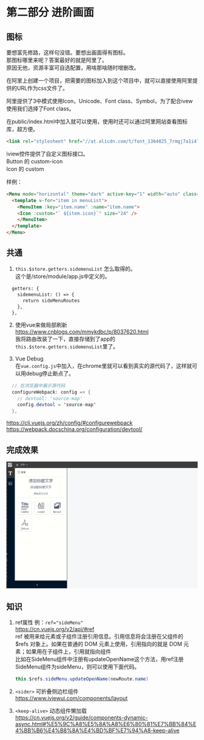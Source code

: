 # 第二部分 进阶画面
## 图标
要想富先修路，这样句没错。要想出画面得有图标。   
那图标哪里来呢？答案最好的就是阿里了。   
原因无他，资源丰富可自选配置，用啥那啥随时增删改。   

在阿里上创建一个项目，把需要的图标加入到这个项目中，就可以直接使用阿里提供的URL作为css文件了。    

阿里提供了3中模式使用Icon，Unicode、Font class、Symbol，为了配合ivew使用我们选择了Font class。   

在public/index.html中加入就可以使用，使用时还可以通过阿里网站查看图标库，超方便。   
```html
<link rel="stylesheet" href="//at.alicdn.com/t/font_1364825_7rmgj7a1i4l.css">
```

iview控件提供了自定义图标接口。   
Button 的 custom-icon   
Icon 的 custom   

样例：
```html
<Menu mode="horizontal" theme="dark" active-key="1" width="auto" class="css_menu_left">
  <template v-for="item in menuList">
    <MenuItem :key="item.name" :name="item.name">
    <Icon :custom="` ${item.icon}`" size="24" />
    </MenuItem>
  </template>
</Menu>
```

## 共通
1. `this.$store.getters.sidemenuList` 怎么取得的。   
   这个是/store/module/app.js中定义的。   
```
  getters: {
    sidemenuList: () => {
      return sideMenuRoutes
    },
  },
```

2. 使用vue来做局部刷新   
  https://www.cnblogs.com/mmykdbc/p/8037620.html   
  我将路由改装了一下，直接存储到了app的`this.$store.getters.sidemenuList`里了。   

3. Vue Debug   
在`vue.config.js`中加入，在chrome里就可以看到真实的源代码了，这样就可以用debug停止断点了。
```java
  // 在浏览器中展示源代码
  configureWebpack: config => {
    // devtool: 'source-map'
    config.devtool = 'source-map'
  },
```
https://cli.vuejs.org/zh/config/#configurewebpack   
https://webpack.docschina.org/configuration/devtool/   

## 完成效果   
![侧边栏显示](snapshot/scetion2_snapshot.gif "侧边栏")


## 知识
1. ref属性  例：`ref="sideMenu"`    
   https://cn.vuejs.org/v2/api/#ref   
   ref 被用来给元素或子组件注册引用信息。引用信息将会注册在父组件的 $refs 对象上。如果在普通的 DOM 元素上使用，引用指向的就是 DOM 元素；如果用在子组件上，引用就指向组件   
   比如在SideMenu组件中注册有updateOpenName这个方法，用ref注册SideMenu组件为sideMenu，则可以使用下面代码。   
   ```java
   this.$refs.sideMenu.updateOpenName(newRoute.name)
   ```

2. `<sider>` 可折叠侧边栏组件   
   https://www.iviewui.com/components/layout    

3. `<keep-alive>` 动态组件懒加载     
   https://cn.vuejs.org/v2/guide/components-dynamic-async.html#%E5%9C%A8%E5%8A%A8%E6%80%81%E7%BB%84%E4%BB%B6%E4%B8%8A%E4%BD%BF%E7%94%A8-keep-alive

